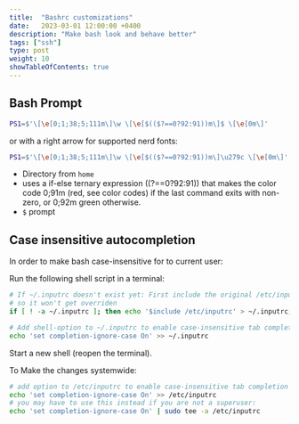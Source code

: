 ```yaml
---
title:  "Bashrc customizations"
date:   2023-03-01 12:00:00 +0400
description: "Make bash look and behave better"
tags: ["ssh"]
type: post
weight: 10
showTableOfContents: true
---
```


## Bash Prompt

```bash
PS1=$'\[\e[0;1;38;5;111m\]\w \[\e[$(($?==0?92:91))m\]$ \[\e[0m\]'
```

or with a right arrow for supported nerd fonts:

```bash
PS1=$'\[\e[0;1;38;5;111m\]\w \[\e[$(($?==0?92:91))m\]\u279c \[\e[0m\]'
```

- Directory from `home`
- uses a if-else ternary expression $(($?==0?92:91)) that makes the color code 0;91m (red, see color codes) if the last command exits with non-zero, or 0;92m green otherwise.
- `$` prompt

## Case insensitive autocompletion
In order to make bash case-insensitive for to current user:

Run the following shell script in a terminal:

```bash
# If ~/.inputrc doesn't exist yet: First include the original /etc/inputrc
# so it won't get overriden
if [ ! -a ~/.inputrc ]; then echo '$include /etc/inputrc' > ~/.inputrc; fi

# Add shell-option to ~/.inputrc to enable case-insensitive tab completion
echo 'set completion-ignore-case On' >> ~/.inputrc
```

Start a new shell (reopen the terminal).

To Make the changes systemwide:

```bash
# add option to /etc/inputrc to enable case-insensitive tab completion for all users
echo 'set completion-ignore-case On' >> /etc/inputrc
# you may have to use this instead if you are not a superuser:
echo 'set completion-ignore-case On' | sudo tee -a /etc/inputrc
```
